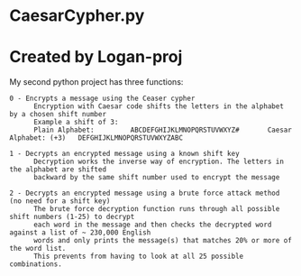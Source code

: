 # CaesarCypher.py
# Created by Logan-proj
 My second python project has three functions:
   
    0 - Encrypts a message using the Ceaser cypher
          Encryption with Caesar code shifts the letters in the alphabet by a chosen shift number
          Example a shift of 3:
          Plain Alphabet:	      ABCDEFGHIJKLMNOPQRSTUVWXYZ#       Caesar Alphabet: (+3)	DEFGHIJKLMNOPQRSTUVWXYZABC

    1 - Decrypts an encrypted message using a known shift key
          Decryption works the inverse way of encryption. The letters in the alphabet are shifted 
          backward by the same shift number used to encrypt the message

    2 - Decrypts an encrypted message using a brute force attack method (no need for a shift key)
          The brute force decryption function runs through all possible shift numbers (1-25) to decrypt 
          each word in the message and then checks the decrypted word against a list of ~ 230,000 English 
          words and only prints the message(s) that matches 20% or more of the word list. 
          This prevents from having to look at all 25 possible combinations.

